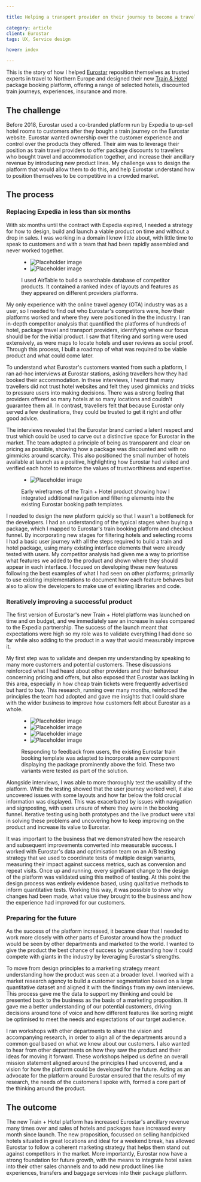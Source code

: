 ```yaml
---

title: Helping a transport provider on their journey to become a travel company

category: article
client: Eurostar
tags: UX, Service design

hover: index

---
```


This is the story of how I helped [Eurostar](https://www.eurostar.com) reposition themselves as trusted experts in travel to Northern Europe and designed their new [Train &amp; Hotel](https://www.eurostar.com/rw-en/packages) package booking platform, offering a range of selected hotels, discounted train journeys, experiences, insurance and more.

## The challenge

Before 2018, Eurostar used a co-branded platform run by Expedia to up-sell hotel rooms to customers after they bought a train journey on the Eurostar website. Eurostar wanted ownership over the customer experience and control over the products they offered. Their aim was to leverage their position as train travel providers to offer package discounts to travellers who bought travel and accommodation together, and increase their ancillary revenue by introducing new product lines. My challenge was to design the platform that would allow them to do this, and help Eurostar understand how to position themselves to be competitive in a crowded market.

## The process

### Replacing Expedia in less than six months

With six months until the contract with Expedia expired, I needed a strategy for how to design, build and launch a viable product on time and without a drop in sales. I was working in a domain I knew little about, with little time to speak to customers and with a team that had been rapidly assembled and never worked together.

<figure>
  <ul data-count="2">
    <li>
      <picture>
        <source media="(min-width:667px) and (max-width:767px)" srcset="https://via.placeholder.com/300x200/FF0000/FF0000/?text=Fablet">
        <source media="(min-width:768px) and (max-width:1023px)" srcset="https://via.placeholder.com/300x200/FF0000/FF0000/?text=TabletPortrait">
        <source media="(min-width:1024px) and (max-width:1279px)" srcset="https://via.placeholder.com/300x200/FF0000/FF0000/?text=TabletLandscape">
        <source media="(min-width:1280px) and (max-width:1679px)" srcset="https://via.placeholder.com/300x200/FF0000/FF0000/?text=Laptop">
        <source media="(min-width:1680px)" srcset="https://via.placeholder.com/300x200/FF0000/FF0000/?text=Cinema">
        <img alt="Placeholder image" src="https://via.placeholder.com/300x200/FF0000/FF0000/">
      </picture>
    </li>
    <li>
      <picture>
        <source media="(min-width:667px) and (max-width:767px)" srcset="https://via.placeholder.com/300x200/FF0000/FF0000/?text=Fablet">
        <source media="(min-width:768px) and (max-width:1023px)" srcset="https://via.placeholder.com/300x200/FF0000/FF0000/?text=TabletPortrait">
        <source media="(min-width:1024px) and (max-width:1279px)" srcset="https://via.placeholder.com/300x200/FF0000/FF0000/?text=TabletLandscape">
        <source media="(min-width:1280px) and (max-width:1679px)" srcset="https://via.placeholder.com/300x200/FF0000/FF0000/?text=Laptop">
        <source media="(min-width:1680px)" srcset="https://via.placeholder.com/300x200/FF0000/FF0000/?text=Cinema">
        <img alt="Placeholder image" src="https://via.placeholder.com/300x200/FF0000/FF0000/">
      </picture>
    </li>
  </ul>
  <figcaption>I used AirTable to build a searchable database of competitor products. It contained a ranked index of layouts and features as they appeared on different providers platforms.</figcaption>
</figure>

My only experience with the online travel agency (OTA) industry was as a user, so I needed to find out who Eurostar's competitors were, how their platforms worked and where they were positioned in the the industry. I ran in-depth competitor analysis that quantified the platforms of hundreds of hotel, package travel and transport providers, identifying where our focus should be for the initial product. I saw that filtering and sorting were used extensively, as were maps to locate hotels and user reviews as social proof. Through this process, I built a roadmap of what was required to be viable product and what could come later.

To understand what Eurostar's customers wanted from such a platform, I ran ad-hoc interviews at Eurostar stations, asking travellers how they had booked their accommodation. In these interviews, I heard that many travellers did not trust hotel websites and felt they used gimmicks and tricks to pressure users into making decisions. There was a strong feeling that providers offered so many hotels at so many locations and couldn't guarantee them all. In contrast, travellers felt that because Eurostar only served a few destinations, they could be trusted to get it right and offer good advice.

The interviews revealed that the Eurostar brand carried a latent respect and trust which could be used to carve out a distinctive space for Eurostar in the market. The team adopted a principle of being as transparent and clear on pricing as possible, showing how a package was discounted and with no gimmicks around scarcity. This also positioned the small number of hotels available at launch as a positive, highlighting how Eurostar had visited and verified each hotel to reinforce the values of trustworthiness and expertise.

<figure>
  <ul data-count="1">
    <li>
      <picture>
        <source media="(min-width:667px) and (max-width:767px)" srcset="https://via.placeholder.com/300x200/FF0000/FF0000/?text=Fablet">
        <source media="(min-width:768px) and (max-width:1023px)" srcset="https://via.placeholder.com/300x200/FF0000/FF0000/?text=TabletPortrait">
        <source media="(min-width:1024px) and (max-width:1279px)" srcset="https://via.placeholder.com/300x200/FF0000/FF0000/?text=TabletLandscape">
        <source media="(min-width:1280px) and (max-width:1679px)" srcset="https://via.placeholder.com/300x200/FF0000/FF0000/?text=Laptop">
        <source media="(min-width:1680px)" srcset="https://via.placeholder.com/300x200/FF0000/FF0000/?text=Cinema">
        <img alt="Placeholder image" src="https://via.placeholder.com/300x200/FF0000/FF0000/">
      </picture>
    </li>
  </ul>
  <figcaption>Early wireframes of the Train + Hotel product showing how I integrated additional navigation and filtering elements into the existing Eurostar booking path templates.</figcaption>
</figure>

I needed to design the new platform quickly so that I wasn't a bottleneck for the developers. I had an understanding of the typical stages when buying a package, which I mapped to Eurostar's train booking platform and checkout funnel. By incorporating new stages for filtering hotels and selecting rooms I had a basic user journey with all the steps required to build a train and hotel package, using many existing interface elements that were already tested with users. My competitor analysis had given me a way to prioritise what features we added to the product and shown where they should appear in each interface. I focused on developing these new features following the best examples of what I had seen on other platforms; primarily to use existing implementations to document how each feature behaves but also to allow the developers to make use of existing libraries and code.

### Iteratively improving a successful product

The first version of Eurostar's new Train + Hotel platform was launched on time and on budget, and we immediately saw an increase in sales compared to the Expedia partnership. The success of the launch meant that expectations were high so my role was to validate everything I had done so far while also adding to the product in a way that would measurably improve it.

My first step was to validate and deepen my understanding by speaking to many more customers and potential customers. These discussions reinforced what I had heard about other providers and their behaviour concerning pricing and offers, but also exposed that Eurostar was lacking in this area, especially in how cheap train tickets were frequently advertised but hard to buy. This research, running over many months, reinforced the principles the team had adopted and gave me insights that I could share with the wider business to improve how customers felt about Eurostar as a whole.

<figure>
  <ul data-count="4">
    <li>
      <picture>
        <source media="(min-width:667px) and (max-width:767px)" srcset="https://via.placeholder.com/300x200/FF0000/FF0000/?text=Fablet">
        <source media="(min-width:768px) and (max-width:1023px)" srcset="https://via.placeholder.com/300x200/FF0000/FF0000/?text=TabletPortrait">
        <source media="(min-width:1024px) and (max-width:1279px)" srcset="https://via.placeholder.com/300x200/FF0000/FF0000/?text=TabletLandscape">
        <source media="(min-width:1280px) and (max-width:1679px)" srcset="https://via.placeholder.com/300x200/FF0000/FF0000/?text=Laptop">
        <source media="(min-width:1680px)" srcset="https://via.placeholder.com/300x200/FF0000/FF0000/?text=Cinema">
        <img alt="Placeholder image" src="https://via.placeholder.com/300x200/FF0000/FF0000/">
      </picture>
    </li>
    <li>
      <picture>
        <source media="(min-width:667px) and (max-width:767px)" srcset="https://via.placeholder.com/300x200/FF0000/FF0000/?text=Fablet">
        <source media="(min-width:768px) and (max-width:1023px)" srcset="https://via.placeholder.com/300x200/FF0000/FF0000/?text=TabletPortrait">
        <source media="(min-width:1024px) and (max-width:1279px)" srcset="https://via.placeholder.com/300x200/FF0000/FF0000/?text=TabletLandscape">
        <source media="(min-width:1280px) and (max-width:1679px)" srcset="https://via.placeholder.com/300x200/FF0000/FF0000/?text=Laptop">
        <source media="(min-width:1680px)" srcset="https://via.placeholder.com/300x200/FF0000/FF0000/?text=Cinema">
        <img alt="Placeholder image" src="https://via.placeholder.com/300x200/FF0000/FF0000/">
      </picture>
    </li>
    <li>
      <picture>
        <source media="(min-width:667px) and (max-width:767px)" srcset="https://via.placeholder.com/300x200/FF0000/FF0000/?text=Fablet">
        <source media="(min-width:768px) and (max-width:1023px)" srcset="https://via.placeholder.com/300x200/FF0000/FF0000/?text=TabletPortrait">
        <source media="(min-width:1024px) and (max-width:1279px)" srcset="https://via.placeholder.com/300x200/FF0000/FF0000/?text=TabletLandscape">
        <source media="(min-width:1280px) and (max-width:1679px)" srcset="https://via.placeholder.com/300x200/FF0000/FF0000/?text=Laptop">
        <source media="(min-width:1680px)" srcset="https://via.placeholder.com/300x200/FF0000/FF0000/?text=Cinema">
        <img alt="Placeholder image" src="https://via.placeholder.com/300x200/FF0000/FF0000/">
      </picture>
    </li>
    <li>
      <picture>
        <source media="(min-width:667px) and (max-width:767px)" srcset="https://via.placeholder.com/300x200/FF0000/FF0000/?text=Fablet">
        <source media="(min-width:768px) and (max-width:1023px)" srcset="https://via.placeholder.com/300x200/FF0000/FF0000/?text=TabletPortrait">
        <source media="(min-width:1024px) and (max-width:1279px)" srcset="https://via.placeholder.com/300x200/FF0000/FF0000/?text=TabletLandscape">
        <source media="(min-width:1280px) and (max-width:1679px)" srcset="https://via.placeholder.com/300x200/FF0000/FF0000/?text=Laptop">
        <source media="(min-width:1680px)" srcset="https://via.placeholder.com/300x200/FF0000/FF0000/?text=Cinema">
        <img alt="Placeholder image" src="https://via.placeholder.com/300x200/FF0000/FF0000/">
      </picture>
    </li>
  </ul>
  <figcaption>Responding to feedback from users, the existing Eurostar train booking template was adapted to incorporate a new  component displaying the package prominently above the fold. These two variants were tested as part of the solution.</figcaption>
</figure>

Alongside interviews, I was able to more thoroughly test the usability of the platform. While the testing showed that the user journey worked well, it also uncovered issues with some layouts and how far below the fold crucial information was displayed. This was exacerbated by issues with navigation and signposting, with users unsure of where they were in the booking funnel. Iterative testing using both prototypes and the live product were vital in solving these problems and uncovering how to keep improving on the product and increase its value to Eurostar.

It was important to the business that we demonstrated how the research and subsequent improvements converted into measurable success. I worked with Eurostar's data and optimisation team on an A/B testing strategy that we used to coordinate tests of multiple design variants, measuring their impact against success metrics, such as conversion and repeat visits. Once up and running, every significant change to the design of the platform was validated using this method of testing. At this point the design process was entirely evidence based, using qualitative methods to inform quantitative tests. Working this way, it was possible to show why changes had been made, what value they brought to the business and how the experience had improved for our customers.

### Preparing for the future

As the success of the platform increased, it became clear that I needed to work more closely with other parts of Eurostar around how the product would be seen by other departments and marketed to the world. I wanted to give the product the best chance of success by understanding how it could compete with giants in the industry by leveraging Eurostar's strengths.

To move from design principles to a marketing strategy meant understanding how the product was seen at a broader level. I worked with a market research agency to build a customer segmentation based on a large quantitative dataset and aligned it with the findings from my own interviews. This process gave me the data to support my thinking and could be presented back to the business as the basis of a marketing proposition. It gave me a better understanding of our potential customers, driving decisions around tone of voice and how different features like sorting might be optimised to meet the needs and expectations of our target audience.

I ran workshops with other departments to share the vision and accompanying research, in order to align all of the departments around a common goal based on what we knew about our customers. I also wanted to hear from other departments on how they saw the product and their ideas for moving it forward. These workshops helped us define an overall mission statement aligned around the principles I had uncovered, and a vision for how the platform could be developed for the future. Acting as an advocate for the platform around Eurostar ensured that the results of my research, the needs of the customers I spoke with, formed a core part of the thinking around the product.

## The outcome

The new Train + Hotel platform has increased Eurostar's ancillary revenue many times over and sales of hotels and packages have increased every month since launch. The new proposition, focussed on selling handpicked hotels situated in great locations and ideal for a weekend break, has allowed Eurostar to follow a coherent marketing strategy that helps them stand out against competitors in the market. More importantly, Eurostar now have a strong foundation for future growth, with the means to integrate hotel sales into their other sales channels and to add new product lines like experiences, transfers and baggage services into their package platform.